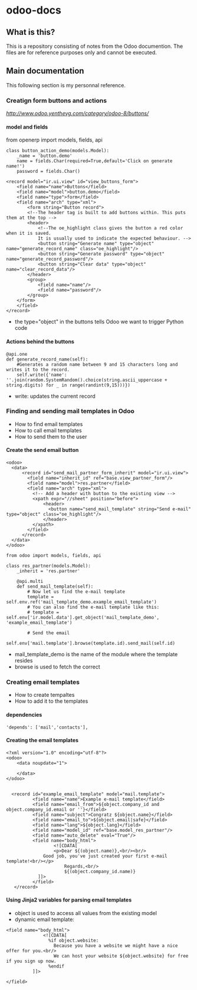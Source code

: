 # odoo-docs

## What is this?
This is a repository
consisting of notes from the Odoo documention.
The files are for reference purposes only and cannot be 
executed.

## Main documentation
This following section is my personnal reference.

### Creatign form buttons and actions
*http://www.odoo.yenthevg.com/category/odoo-8/buttons/* 

#### model and fields
from openerp import models, fields, api

```
class button_action_demo(models.Model):
    _name = 'button.demo'
    name = fields.Char(required=True,default='Click on generate name!')
    password = fields.Char()

<record model="ir.ui.view" id="view_buttons_form">
    <field name="name">Buttons</field>
    <field name="model">button.demo</field>
    <field name="type">form</field>
    <field name="arch" type="xml">
        <form string="Button record">
	    <!--The header tag is built to add buttons within. This puts them at the top -->
	    <header>
			<!--The oe_highlight class gives the button a red color when it is saved.
			It is usually used to indicate the expected behaviour. -->
		    <button string="Generate name" type="object" name="generate_record_name" class="oe_highlight"/>
			<button string="Generate password" type="object" name="generate_record_password"/>
			<button string="Clear data" type="object" name="clear_record_data"/>
	    </header>
	    <group>
			<field name="name"/>
			<field name="password"/>
	    </group>
	</form>
    </field>
</record>
```
- the type="object" in the buttons tells Odoo we want to trigger Python code 

#### Actions behind the buttons

```
@api.one
def generate_record_name(self):
    #Generates a random name between 9 and 15 characters long and writes it to the record.
    self.write({'name': ''.join(random.SystemRandom().choice(string.ascii_uppercase + string.digits) for _ in range(randint(9,15)))})
```
- write: updates the current record

### Finding and sending mail templates in Odoo
- How to find email templates
- How to call email templates
- How to send them to the user

#### Create the send email button

```
<odoo>
  <data>
      <record id="send_mail_partner_form_inherit" model="ir.ui.view">
        <field name="inherit_id" ref="base.view_partner_form"/>
        <field name="model">res.partner</field>
        <field name="arch" type="xml">
          <!-- Add a header with button to the existing view -->
          <xpath expr="//sheet" position="before">
              <header>
                <button name="send_mail_template" string="Send e-mail" type="object" class="oe_highlight"/>
              </header>
          </xpath>
        </field>
      </record>
  </data>
</odoo>

from odoo import models, fields, api
 
class res_partner(models.Model):
    _inherit = 'res.partner'

    @api.multi
    def send_mail_template(self):
        # Now let us find the e-mail template
        template = self.env.ref('mail_template_demo.example_email_template')
        # You can also find the e-mail template like this:
        # template = self.env['ir.model.data'].get_object('mail_template_demo', 'example_email_template')

        # Send the email
        self.env['mail.template'].browse(template.id).send_mail(self.id)

```

- mail_template_demo is the name of the module where the template resides
- browse is used to fetch the correct

### Creating email templates 	
- How to create tempaltes
- How to add it to the templates

#### dependencies

```
'depends': ['mail','contacts'],
```

#### Creating the email templates

```
<?xml version="1.0" encoding="utf-8"?>
<odoo>
    <data noupdate="1">

    </data>
</odoo>


  <record id="example_email_template" model="mail.template">
          <field name="name">Example e-mail template</field>
          <field name="email_from">${object.company_id and object.company_id.email or ''}</field>
          <field name="subject">Congratz ${object.name}</field>
          <field name="email_to">${object.email|safe}</field>
          <field name="lang">${object.lang}</field>
          <field name="model_id" ref="base.model_res_partner"/>
          <field name="auto_delete" eval="True"/>
		  <field name="body_html">
	              <![CDATA[
		          <p>Dear ${(object.name)},<br/><br/>
			  Good job, you've just created your first e-mail template!<br/></p>
	                  Regards,<br/>
	                  ${(object.company_id.name)}
		    ]]>
		  </field>
   </record>
```

#### Using Jinja2 variables for parsing email templates

- object is used to access all values from the existing model
- dynamic email template:

```
<field name="body_html">
              <![CDATA[
                %if object.website:
                  Because you have a website we might have a nice offer for you.<br/>
                  We can host your website ${object.website} for free if you sign up now.
                %endif
	      ]]>
	  
</field>
```

